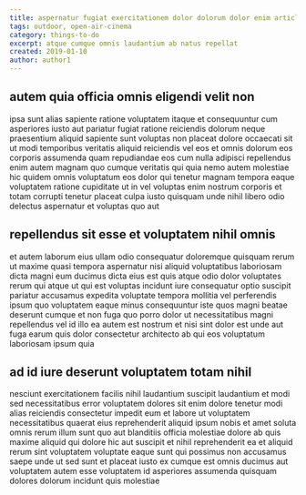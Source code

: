 ```yaml
---
title: aspernatur fugiat exercitationem dolor dolorum dolor enim article 2700
tags: outdoor, open-air-cinema
category: things-to-do
excerpt: atque cumque omnis laudantium ab natus repellat
created: 2019-01-10
author: author1
---
```


## autem quia officia omnis eligendi velit non

ipsa sunt alias sapiente ratione voluptatem itaque et consequuntur cum asperiores iusto aut pariatur fugiat ratione reiciendis dolorum neque praesentium aliquid sapiente sunt voluptas non placeat dolore occaecati sit ut modi temporibus veritatis aliquid reiciendis vel eos et omnis dolorum eos corporis assumenda quam repudiandae eos cum nulla adipisci repellendus enim autem magnam quo cumque veritatis qui quia nemo autem molestiae hic quidem omnis voluptatum eos dolor qui tenetur magnam tempora eaque voluptatem ratione cupiditate ut in vel voluptas enim nostrum corporis et totam corrupti tenetur placeat culpa iusto quisquam unde nihil libero odio delectus aspernatur et voluptas quo aut

## repellendus sit esse et voluptatem nihil omnis

et autem laborum eius ullam odio consequatur doloremque quisquam rerum ut maxime quasi tempora aspernatur nisi aliquid voluptatibus laboriosam dicta magni eum ducimus dicta eius est quis atque odio dolor voluptates rerum qui atque ut qui est voluptas incidunt iure consequatur optio suscipit pariatur accusamus expedita voluptate tempora mollitia vel perferendis ipsum quo voluptatem eaque minus consequuntur iste quos magni beatae deserunt cumque et non fuga quo porro dolor ut necessitatibus magni repellendus vel id illo ea autem est nostrum et nisi sint dolor est unde aut fuga earum quis dolor consectetur architecto ab qui eos voluptatum laboriosam ipsum quia

## ad id iure deserunt voluptatem totam nihil

nesciunt exercitationem facilis nihil laudantium suscipit laudantium et modi sed necessitatibus error voluptatem dolores sit enim dolore tenetur modi alias reiciendis consectetur impedit eum et labore ut voluptatem necessitatibus quaerat eius reprehenderit aliquid ipsum nobis et amet soluta omnis rerum illum sunt quo aut blanditiis officia molestiae dolore ab quis maxime aliquid qui dolore hic aut suscipit et nihil reprehenderit ea et aliquid rerum sint voluptatem voluptate eaque sunt qui possimus non accusamus saepe unde ut sed sunt et placeat iusto ex cumque est omnis ducimus aut voluptatem autem esse voluptatem id asperiores assumenda quisquam dolores dolorum incidunt quis molestiae
